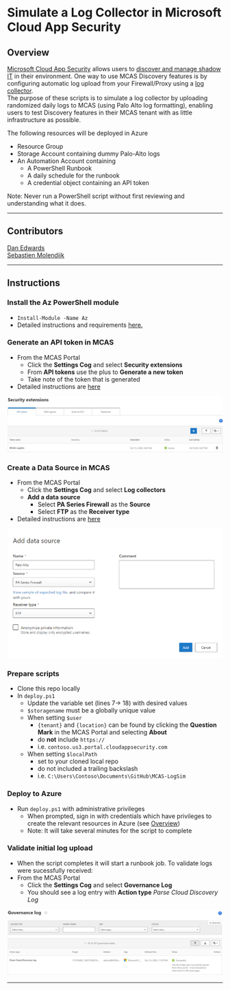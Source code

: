 # Simulate a Log Collector in Microsoft Cloud App Security

## Overview
[Microsoft Cloud App Security](https://www.microsoft.com/en-us/microsoft-365/enterprise-mobility-security/cloud-app-security) allows users to [discover and manage shadow IT](https://docs.microsoft.com/en-us/cloud-app-security/tutorial-shadow-it) in their environment.  One way to use MCAS Discovery features is by configuring automatic log upload from your Firewall/Proxy using a [log collector](https://docs.microsoft.com/en-us/cloud-app-security/discovery-docker).  
The purpose of these scripts is to simulate a log collector by uploading randomized daily logs to MCAS (using Palo Alto log formatting), enabling users to test Discovery features in their MCAS tenant with as little infrastructure as possible.

The following resources will be deployed in Azure
* Resource Group
* Storage Account containing dummy Palo-Alto logs
* An Automation Account containing
    * A PowerShell Runbook
    * A daily schedule for the runbook
    * A credential object containing an API token

Note: Never run a PowerShell script without first reviewing and understanding what it does.

---  

## Contributors
[Dan Edwards](https://github.com/dan-edwards/)  
[Sebastien Molendijk](https://github.com/Sebmolendijk/)

---  

## Instructions
### Install the Az PowerShell module
* `Install-Module -Name Az`
* Detailed instructions and requirements [here.](https://docs.microsoft.com/en-us/powershell/azure/new-azureps-module-az?view=azps-4.8.0)

### Generate an API token in MCAS
* From the MCAS Portal
    * Click the **Settings Cog** and select **Security extensions**
    * From **API tokens** use the plus to **Generate a new token**
    * Take note of the token that is generated
* Detailed instructions are [here](https://docs.microsoft.com/en-us/cloud-app-security/api-authentication)

![](images/api.PNG?raw=true)

### Create a Data Source in MCAS
* From the MCAS Portal
    * Click the **Settings Cog** and select **Log collectors**
    * **Add a data source**
        * Select **PA Series Firewall** as the **Source**
        * Select **FTP** as the **Receiver type** 
* Detailed instructions are [here](https://docs.microsoft.com/en-us/cloud-app-security/discovery-docker-ubuntu)

![](images/data-source.PNG?raw=true)

### Prepare scripts
* Clone this repo locally
* In `deploy.ps1`
    * Update the variable set (lines 7-> 18) with desired values
    * `$storagename` must be a globally unique value
    * When setting `$user` 
        * `{tenant}` and `{location}` can be found by clicking the **Question Mark** in the MCAS Portal and selecting **About**
        * do **not** include `https://`
        * i.e. `contoso.us3.portal.cloudappsecurity.com`
    * When setting `$localPath` 
        * set to your cloned local repo
        * do not included a trailing backslash
        * i.e. `C:\Users\Contoso\Documents\GitHub\MCAS-LogSim`

### Deploy to Azure
* Run `deploy.ps1` with administrative privileges
    * When prompted, sign in with credentials which have privileges to create the relevant resources in Azure (see [Overview](#Overview))
    * Note: It will take several minutes for the script to complete

### Validate initial log upload
* When the script completes it will start a runbook job. To validate logs were sucessfully received:
* From the MCAS Portal
    * Click the **Settings Cog** and select **Governance Log**
    * You should see a log entry with **Action type** *Parse Cloud Discovery Log*

![](images/governance-log.PNG?raw=true) 

---  